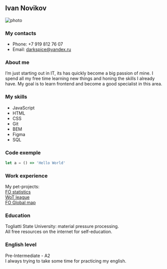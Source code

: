## Ivan Novikov
![photo](https://avatars.githubusercontent.com/u/41375294?s=250&v=4 "My photo")
### My contacts

* Phone: +7 919 812 76 07
* Email: darkspice@yandex.ru

### About me
I’m just starting out in IT, its has quickly become a big passion of mine. I spend all my free time learning new things and honing the skills I already have.
My goal is to learn frontend and become a good specialist in this area.

### My skills
* JavaScript
* HTML
* CSS
* Git
* BEM
* Figma
* SQL

### Code exemple
```javascript
let a = () => 'Hello World'
```
### Work experience
My pet-projects:  
[FO statistics](https://github.com/Darkspice/FOStatistics)  
[WoT league](https://github.com/Darkspice/wotleague)  
[FO Global map](https://github.com/Darkspice/FO-global-map)  

### Education
Togliatti State University: material pressure processing.  
All free resources on the internet for self-education.

### English level
Pre-Intermediate - A2  
I always trying to take some time for practicing my english.
